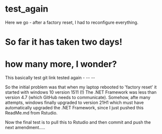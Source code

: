 # test_again

Here we go - after a factory reset, I had to reconfigure everything.

# So far it has taken two days! 

# how many more, I wonder?

This basically test git link tested again - -- -- 

So the initial problem was that when my laptop rebooted to 'factory reset' it started with windows 10 version 1511 (!)
The .NET Framework was less than version 4.7 (which GitHub needs to communicate). Somehow, afte many attempts, windows finally upgraded to version 21H1
which must have automatically upgraded the .NET Framework, since I just pushed this ReadMe.md from Rstudio.

Now the final test is to pull this to Rstudio and then commit and push the next amendment.....
